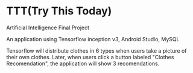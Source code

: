 # TTT(Try This Today)
Artificial Intelligence Final Project

An application using Tensorflow inception v3, Android Studio, MySQL 

Tensorflow will distribute clothes in 6 types when users take a picture of their own clothes. 
Later, when users click a button labeled "Clothes Recomendation", the application will show 3 recomendations.
